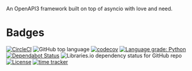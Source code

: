 An OpenAPI3 framework built on top of asyncio with love and need.

# Badges

[![CircleCI](https://circleci.com/gh/kornicameister/axion/tree/master.svg?style=shield)](https://circleci.com/gh/kornicameister/axion/tree/master)
![GitHub top language](https://img.shields.io/github/languages/top/kornicameister/axion)
[![codecov](https://codecov.io/gh/kornicameister/axion/branch/master/graph/badge.svg)](https://codecov.io/gh/kornicameister/axion)
[![Language grade: Python](https://img.shields.io/lgtm/grade/python/g/kornicameister/axion.svg?logo=lgtm&logoWidth=18)](https://lgtm.com/projects/g/kornicameister/axion/context:python)
[![Dependabot Status](https://api.dependabot.com/badges/status?host=github&repo=kornicameister/axion)](https://dependabot.com)
![Libraries.io dependency status for GitHub repo](https://img.shields.io/librariesio/github/kornicameister/axion)
[![License](https://img.shields.io/github/license/kornicameister/axion.svg)](https://github.com/kornicameister/axion/blob/master/LICENSE)
[![time tracker](https://wakatime.com/badge/github/kornicameister/axion.svg)](https://wakatime.com/badge/github/kornicameister/axion)
